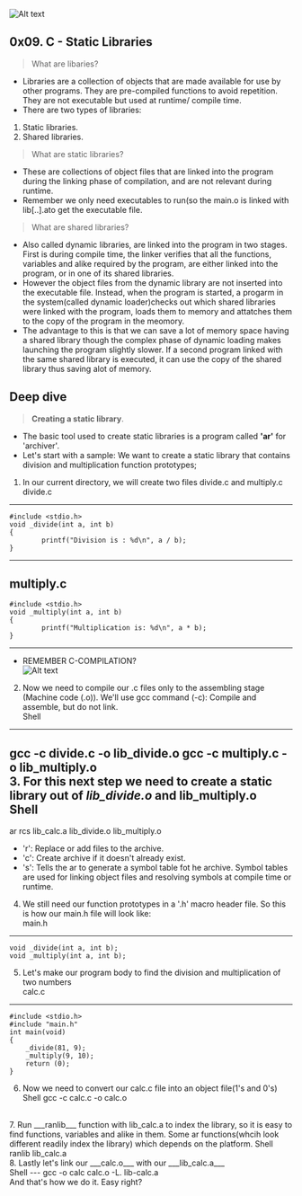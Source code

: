 ![Alt text](https://www.google.com/url?sa=i&url=https%3A%2F%2Fwww.tradix.tech%2F&psig=AOvVaw2g_nHcj2l5Fa-QMa4mlQP3&ust=1696065394755000&source=images&cd=vfe&opi=89978449&ved=0CBEQjRxqFwoTCOi3xY2-z4EDFQAAAAAdAAAAABAE/ "Tradix")
## 0x09. C - Static Libraries
> What are libaries?<br>
- Libraries are a collection of objects that are made available for use by other programs. They are pre-compiled functions to avoid repetition. They are not executable but used at runtime/ compile time.<br>
- There are two types of libraries:<br>
1. Static libraries.<br>
2. Shared libraries.<br>

> What are static libraries?<br>
- These are collections of object files that are linked into the program during the linking phase of compilation, and are not relevant during runtime.<br>
- Remember we only need executables to run(so the main.o is linked with lib[..].ato get the executable file.<br>

> What are shared libraries?<br>
- Also called dynamic libraries, are linked into the program in two stages. First is during compile time, the linker verifies that all the functions, variables and alike required by the program, are either linked into the program, or in one of its shared libraries.<br>
- However the object files from the dynamic library are not inserted into the executable file. Instead, when the program is started, a progarm in the system(called dynamic loader)checks out which shared libraries were linked with the program, loads them to memory and attatches them to the copy of the program in the meomory.<br>
- The advantage to this is that we can save a lot of memory space having a shared library though the complex phase of dynamic loading makes launching the program slightly slower. If a second program linked with the same shared library is executed, it can use the copy of the shared library thus saving alot of memory.<br>

## Deep dive
> __Creating a static library__.<br>
- The basic tool used to create static libraries is a program called **'ar'** for 'archiver'.<br>
- Let's start with a sample: We want to create a static library that contains division and multiplication function prototypes;<br>
1. In our current directory, we will create two files divide.c and multiply.c<br>
divide.c
---
```
#include <stdio.h>
void _divide(int a, int b)
{
        printf("Division is : %d\n", a / b);
}
```
---
multiply.c
---
```
#include <stdio.h>
void _multiply(int a, int b)
{
        printf("Multiplication is: %d\n", a * b);
}
```
---
- REMEMBER C-COMPILATION?<br>
![Alt text](https://www.google.com/url?sa=i&url=https%3A%2F%2Fwww.youtube.com%2Fwatch%3Fv%3DLOWQg8BNQJ4&psig=AOvVaw1kgqbkBD2r1iMcmF76Dkg9&ust=1696067800829000&source=images&cd=vfe&opi=89978449&ved=0CBEQjRxqFwoTCPDmqojHz4EDFQAAAAAdAAAAABAE)<br>
2. Now we need to compile our .c files only to the assembling stage (Machine code (.o)). We'll use gcc command (-c): Compile and assemble, but do not link.<br>
Shell
---
gcc -c divide.c -o lib_divide.o
gcc -c multiply.c -o lib_multiply.o
<br>
3. For this next step we need to create a static library out of ___lib_divide.o___ and __lib_multiply.o__<br>
Shell 
---
ar rcs lib_calc.a lib_divide.o lib_multiply.o
<br>
- 'r': Replace or add files to the archive.<br>
- 'c': Create archive if it doesn't already exist.<br>
- 's': Tells the ar to generate a symbol table fot he archive. Symbol tables are used for linking object files and resolving symbols at compile time or runtime.<br>
4. We still need our function prototypes in a '.h' macro header file. So this is how our main.h file will look like:<br>
main.h
---
```
void _divide(int a, int b);
void _multiply(int a, int b);
```
5. Let's make our program body to find the division and multiplication of two numbers<br>
calc.c
---
```
#include <stdio.h>
#include "main.h"
int main(void)
{
	_divide(81, 9);
	_multiply(9, 10);
	return (0);
}
```
6. Now we need to convert our calc.c file into an object file(1's and 0's)<br>
Shell
gcc -c calc.c -o calc.o
<br>
7. Run ___ranlib___ function with lib_calc.a to index the library, so it is easy to find functions, variables and alike in them. Some ar functions(whcih look different readily index the library) which depends on the platform.
Shell
ranlib lib_calc.a
<br>
8. Lastly let's link our ___calc.o___ with our ___lib_calc.a___<br>
Shell
---
gcc -o calc calc.o -L. lib-calc.a
<br>
And that's how we do it. Easy right?
